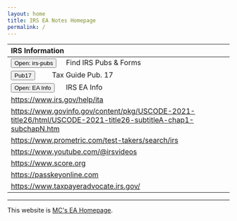 ```yaml
---
layout: home
title: IRS EA Notes Homepage
permalink: /
---
```


<script>
function button1() { window.open("https://www.irs.gov/tax-professionals/enrolled-agents"); }
function button2() { window.open("https://www.irs.gov/forms-pubs"); }
function button5() { window.open("https://www.irs.gov/pub/irs-pdf/p17.pdf"); }
</script>

| **IRS Information** |
|:-|
| <button onclick="button2()">Open: irs-pubs</button> &nbsp;&nbsp;&nbsp; Find IRS Pubs & Forms|
| <button onclick="button5()">Pub17</button> &nbsp;&nbsp;&nbsp;&nbsp;&nbsp;&nbsp;&nbsp;&nbsp;Tax Guide Pub. 17 |
| <button onclick="button1()">Open: EA Info</button> &nbsp;&nbsp;&nbsp;&nbsp;&nbsp;IRS EA Info |
| https://www.irs.gov/help/ita |
| https://www.govinfo.gov/content/pkg/USCODE-2021-title26/html/USCODE-2021-title26-subtitleA-chap1-subchapN.htm |
|https://www.prometric.com/test-takers/search/irs |
|https://www.youtube.com/@irsvideos |
|https://www.score.org |
| https://passkeyonline.com |
| https://www.taxpayeradvocate.irs.gov/ |

---

This website is [MC's EA Homepage](https://mcc-us.github.io/ea/).